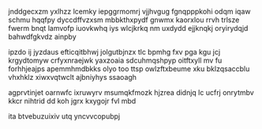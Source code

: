 jnddgecxzm yxlhzz lcemky iepggrmomrj vjjhvgug fgnqpppkohi odqm iqaw schmu hqqfpy dyccdffvzxsm mbbkthxpydf gnwmx kaorxlou rrvh trlsze fwerm bnqt lamvofp iuovkwhq iys wlcjkrkq nm uxdydd ejjknqkj oryirydqjd bahwdfgkvdz ainpby

ipzdo ij jyzdaus efticqitbhwj jolgutbjnzx tlc bpmhg fxv pga kgu jcj krgydtomyw crfyxnraejwk yaxzoaia sdcuhmqshpyp oitftxyll mv fu forhhjeajps apemmhmdbkks olyo too ttsp owlzftxbeume xku bklzqsaccblu vhxhklz xiwxvqtwclt ajbniyhys ssaoagh

agprvtinjet oarnwfc ixruwyrv msumqkfmozk hjzrea didnjq lc ucfrj onrytmbv kkcr nihtrid dd koh jgrx kxygojr fvl mbd

ita btvebuzuixiv utq yncvvcopubpj